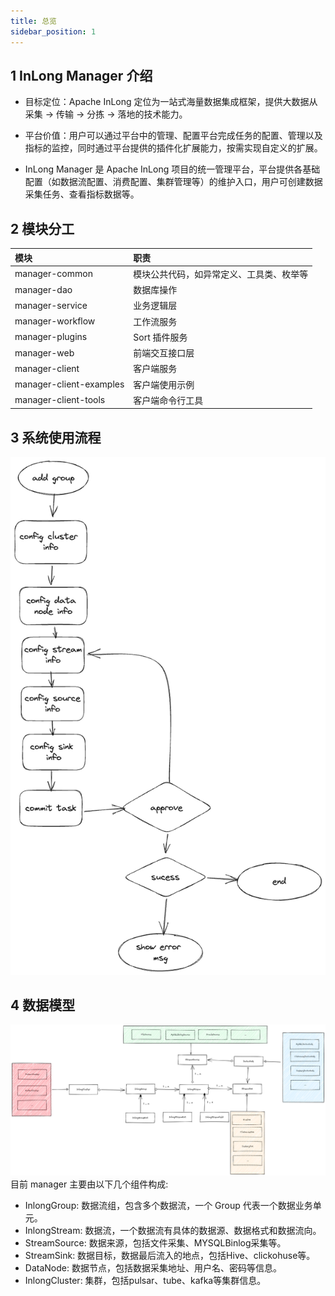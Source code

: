 ```yaml
---
title: 总览
sidebar_position: 1
---
```


## 1 InLong Manager 介绍

- 目标定位：Apache InLong 定位为一站式海量数据集成框架，提供大数据从采集 -> 传输 -> 分拣 -> 落地的技术能力。

- 平台价值：用户可以通过平台中的管理、配置平台完成任务的配置、管理以及指标的监控，同时通过平台提供的插件化扩展能力，按需实现自定义的扩展。

- InLong Manager 是 Apache InLong 项目的统一管理平台，平台提供各基础配置（如数据流配置、消费配置、集群管理等）的维护入口，用户可创建数据采集任务、查看指标数据等。 


## 2 模块分工

| 模块 | 职责 |
| :-----| :---- |
| manager-common | 模块公共代码，如异常定义、工具类、枚举等 |
| manager-dao | 数据库操作 |
| manager-service | 业务逻辑层 |
| manager-workflow | 工作流服务 |
| manager-plugins | Sort 插件服务 |
| manager-web | 前端交互接口层 |
| manager-client | 客户端服务 |
| manager-client-examples | 客户端使用示例 |
| manager-client-tools | 客户端命令行工具 |

## 3 系统使用流程

![](img/interactive.png)

## 4 数据模型
![](img/data_model.png)
目前 manager 主要由以下几个组件构成:
- InlongGroup: 数据流组，包含多个数据流，一个 Group 代表一个数据业务单元。
- InlongStream: 数据流，一个数据流有具体的数据源、数据格式和数据流向。
- StreamSource: 数据来源，包括文件采集、MYSQLBinlog采集等。
- StreamSink: 数据目标，数据最后流入的地点，包括Hive、clickohuse等。
- DataNode: 数据节点，包括数据采集地址、用户名、密码等信息。
- InlongCluster: 集群，包括pulsar、tube、kafka等集群信息。

